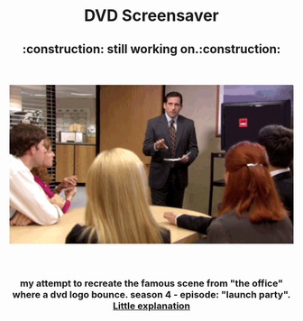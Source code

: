 <h1 align="center">DVD Screensaver</h1>
<h2 align="center">	:construction: still working on.:construction:</h2>
<br>
<br>
<div align="center">
 <img alt="GIF" src="the_office.gif"/></div>
<br>
<br>
<h3 align="center">my attempt to recreate the famous scene from "the office" where a dvd logo bounce. season 4 - episode: "launch party".
<a href="https://www.youtube.com/watch?v=QOtuX0jL85Y" target=_blank>Little explanation</a></h3>

<br>
 
